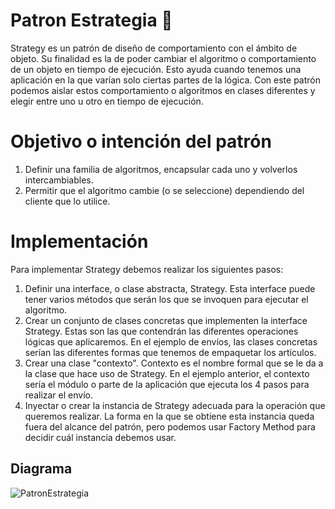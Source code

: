 # Patron Estrategia :rocket:

Strategy es un patrón de diseño de comportamiento con el ámbito de objeto. Su finalidad es la de poder cambiar el algoritmo o comportamiento de un objeto en tiempo de ejecución. Esto ayuda cuando tenemos una aplicación en la que varían solo ciertas partes de la lógica. Con este patrón podemos aislar estos comportamiento o algoritmos en clases diferentes y elegir entre uno u otro en tiempo de ejecución.

# Objetivo o intención del patrón

1.  Definir una familia de algoritmos, encapsular cada uno y volverlos intercambiables.
2.  Permitir que el algoritmo cambie (o se seleccione) dependiendo del cliente que lo utilice.

# Implementación

Para implementar Strategy debemos realizar los siguientes pasos:

1.  Definir una interface, o clase abstracta, Strategy. Esta interface puede tener varios métodos que serán los que se invoquen para ejecutar el algoritmo.
2.  Crear un conjunto de clases concretas que implementen la interface Strategy. Estas son las que contendrán las diferentes operaciones lógicas que aplicaremos. En el ejemplo de envíos, las clases concretas serían las diferentes formas que tenemos de empaquetar los artículos.
3.  Crear una clase "contexto". Contexto es el nombre formal que se le da a la clase que hace uso de Strategy. En el ejemplo anterior, el contexto sería el módulo o parte de la aplicación que ejecuta los 4 pasos para realizar el envío.
4.  Inyectar o crear la instancia de Strategy adecuada para la operación que queremos realizar. La forma en la que se obtiene esta instancia queda fuera del alcance del patrón, pero podemos usar Factory Method para decidir cuál instancia debemos usar.

## Diagrama

![PatronEstrategia](https://github.com/Jhon599/PatronEstrategia/assets/143898470/352ce216-3732-41c8-ab41-79b2469e0f14)
